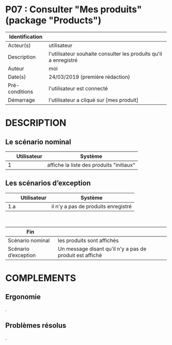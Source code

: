 # P07 : Consulter "Mes produits" (package "Products")

|Identification | |
|-|-|
|Acteur(s) | utilisateur |
|Description | l'utilisateur souhaite consulter les produits qu'il a enregistré |
|Auteur | moi |
|Date(s) | 24/03/2019 (première rédaction) |
|Pré-conditions | l'utilisateur est connecté|
|Démarrage | l'utilisateur a cliqué sur [mes produit] |

# DESCRIPTION

## Le scénario nominal
||Utilisateur|Système|
|-|-|-|
|1|  | affiche la liste des produits "initiaux" |

## Les scénarios d’exception

||Utilisateur|Système|
|-|-|-|
|1.a|  | il n'y a pas de produits enregistré |

<br/>

|Fin||
|-|-|
|Scénario nominal | les produits sont affichés|
|Scénario d’exception | Un message disant qu'il n'y a pas de produit est affiché|

# COMPLEMENTS

## Ergonomie 

.

## Problèmes résolus 

.